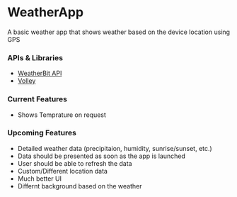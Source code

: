 # WeatherApp
A basic weather app that shows weather based on the device location using GPS

### APIs & Libraries
- [WeatherBit API](https://www.weatherbit.io/api/weather-current)
- [Volley](https://google.github.io/volley/)

### Current Features
- Shows Temprature on request

### Upcoming Features
- Detailed weather data (precipitaion, humidity, sunrise/sunset, etc.)
- Data should be presented as soon as the app is launched
- User should be able to refresh the data
- Custom/Different location data
- Much better UI
- Differnt background based on the weather
